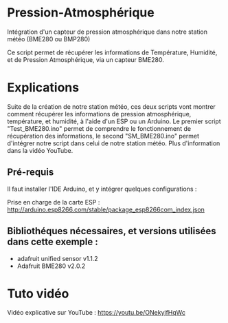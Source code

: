 # Pression-Atmosphérique
Intégration d'un capteur de pression atmosphérique dans notre station météo (BME280 ou BMP280)
 
Ce script permet de récupérer les informations de Température, Humidité, et de Pression Atmosphérique, via un capteur BME280.

# Explications
Suite de la création de notre station météo, ces deux scripts vont montrer comment récupérer les informations de pression atmosphérique, température, et humidité, à l'aide d'un ESP ou un Arduino. 
Le premier script "Test_BME280.ino" permet de comprendre le fonctionnement de récupération des informations, le second "SM_BME280.ino" permet d'intégrer notre script dans celui de notre station météo.
Plus d'information dans la vidéo YouTube.

## Pré-requis
Il faut installer l'IDE Arduino, et y intégrer quelques configurations :

Prise en charge de la carte ESP : http://arduino.esp8266.com/stable/package_esp8266com_index.json

## Bibliothéques nécessaires, et versions utilisées dans cette exemple :
  - adafruit unified sensor v1.1.2
  - Adafruit BME280 v2.0.2
  
  
# Tuto vidéo
Vidéo explicative sur YouTube : https://youtu.be/ONekyjfHqWc
